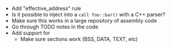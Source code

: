 - Add "effective_address" rule
- Is it possible to inject into a `call foo::bar()` with a C++ parser?
- Make sure this works in a large repository of assembly code
- Go through TODO notes in the code
- Add support for
    - Make sure sections work (BSS, DATA, TEXT, etc)
